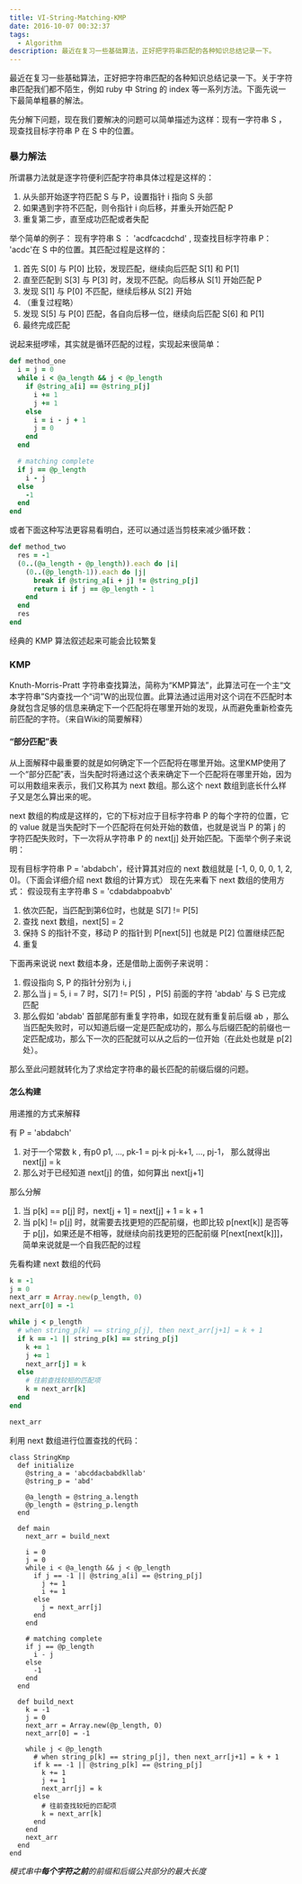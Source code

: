 ```yaml
---
title: VI-String-Matching-KMP
date: 2016-10-07 00:32:37
tags:
  - Algorithm
description: 最近在复习一些基础算法，正好把字符串匹配的各种知识总结记录一下。
---
```


最近在复习一些基础算法，正好把字符串匹配的各种知识总结记录一下。关于字符串匹配我们都不陌生，例如 ruby 中 String 的 index 等一系列方法。下面先说一下最简单粗暴的解法。

先分解下问题，现在我们要解决的问题可以简单描述为这样：现有一字符串 S ，现查找目标字符串 P 在 S 中的位置。

### 暴力解法
所谓暴力法就是逐字符便利匹配字符串具体过程是这样的：
1. 从头部开始逐字符匹配 S 与 P，设置指针 i 指向 S 头部
2. 如果遇到字符不匹配，则令指针 i 向后移，并重头开始匹配 P
3. 重复第二步，直至成功匹配或者失配

举个简单的例子：
现有字符串 S ： 'acdfcacdchd' , 现查找目标字符串 P： 'acdc'在 S 中的位置。其匹配过程是这样的：
1. 首先 S[0] 与 P[0] 比较，发现匹配，继续向后匹配 S[1] 和 P[1]
2. 直至匹配到 S[3] 与 P[3] 时，发现不匹配。向后移从 S[1] 开始匹配 P
3. 发现 S[1] 与 P[0] 不匹配，继续后移从 S[2] 开始
4. （重复过程略）
5. 发现 S[5] 与 P[0] 匹配，各自向后移一位，继续向后匹配 S[6] 和 P[1]
6. 最终完成匹配

说起来挺啰嗦，其实就是循环匹配的过程，实现起来很简单：

```ruby
def method_one
  i = j = 0
  while i < @a_length && j < @p_length
    if @string_a[i] == @string_p[j]
      i += 1
      j += 1
    else
      i = i - j + 1
      j = 0
    end
  end

  # matching complete
  if j == @p_length
    i - j
  else
    -1
  end
end
```

或者下面这种写法更容易看明白，还可以通过适当剪枝来减少循环数：

```ruby
def method_two
  res = -1
  (0..(@a_length - @p_length)).each do |i|
    (0..(@p_length-1)).each do |j|
      break if @string_a[i + j] != @string_p[j]
      return i if j == @p_length - 1
    end
  end
  res
end
```

经典的 KMP 算法叙述起来可能会比较繁复

### KMP

Knuth-Morris-Pratt 字符串查找算法，简称为“KMP算法”，此算法可在一个主“文本字符串”S内查找一个“词”W的出现位置。此算法通过运用对这个词在不匹配时本身就包含足够的信息来确定下一个匹配将在哪里开始的发现，从而避免重新检查先前匹配的字符。（来自Wiki的简要解释）

#### “部分匹配”表
从上面解释中最重要的就是如何确定下一个匹配将在哪里开始。这里KMP使用了一个“部分匹配”表，当失配时将通过这个表来确定下一个匹配将在哪里开始，因为可以用数组来表示，我们又称其为 next 数组。那么这个 next 数组到底长什么样子又是怎么算出来的呢。

next 数组的构成是这样的，它的下标对应于目标字符串 P 的每个字符的位置，它的 value 就是当失配时下一个匹配将在何处开始的数值，也就是说当 P 的第 j 的字符匹配失败时，下一次将从字符串 P 的 next[j] 处开始匹配。下面举个例子来说明：

现有目标字符串 P = 'abdabch'，经计算其对应的 next 数组就是 [-1, 0, 0, 0, 1, 2, 0]。（下面会详细介绍 next 数组的计算方式）
现在先来看下 next 数组的使用方式：
假设现有主字符串 S = 'cdabdabpoabvb'
1. 依次匹配，当匹配到第6位时，也就是 S[7] != P[5]
2. 查找 next 数组，next[5] = 2
3. 保持 S 的指针不变，移动 P 的指针到 P[next[5]] 也就是 P[2] 位置继续匹配
4. 重复

下面再来说说 next 数组本身，还是借助上面例子来说明：
1. 假设指向 S, P 的指针分别为 i, j
2. 那么当 j = 5, i = 7 时，S[7] != P[5] ，P[5] 前面的字符 'abdab' 与 S 已完成匹配
3. 那么假如 'abdab' 首部尾部有重复字符串，如现在就有重复前后缀 ab ，那么当匹配失败时，可以知道后缀一定是匹配成功的，那么与后缀匹配的前缀也一定匹配成功，那么下一次的匹配就可以从之后的一位开始（在此处也就是 p[2] 处）。

那么至此问题就转化为了求给定字符串的最长匹配的前缀后缀的问题。

#### 怎么构建
用递推的方式来解释

有 P = 'abdabch'

1. 对于一个常数 k , 有p0 p1, ..., pk-1 = pj-k pj-k+1, ..., pj-1， 那么就得出 next[j] = k
2. 那么对于已经知道 next[j] 的值，如何算出 next[j+1]

那么分解

1. 当 p[k] == p[j] 时，next[j + 1] = next[j] + 1 = k + 1
2. 当 p[k] != p[j] 时，就需要去找更短的匹配前缀，也即比较 p[next[k]] 是否等于 p[j]，如果还是不相等，就继续向前找更短的匹配前缀 P[next[next[k]]]，简单来说就是一个自我匹配的过程

先看构建 next 数组的代码

```ruby
k = -1
j = 0
next_arr = Array.new(p_length, 0)
next_arr[0] = -1

while j < p_length
  # when string_p[k] == string_p[j], then next_arr[j+1] = k + 1
  if k == -1 || string_p[k] == string_p[j]
    k += 1
    j += 1
    next_arr[j] = k
  else
    # 往前查找较短的匹配项
    k = next_arr[k]
  end
end

next_arr
```

利用 next 数组进行位置查找的代码：

```
class StringKmp
  def initialize
    @string_a = 'abcddacbabdkllab'
    @string_p = 'abd'

    @a_length = @string_a.length
    @p_length = @string_p.length
  end

  def main
    next_arr = build_next

    i = 0
    j = 0
    while i < @a_length && j < @p_length
      if j == -1 || @string_a[i] == @string_p[j]
        j += 1
        i += 1
      else
        j = next_arr[j]
      end
    end

    # matching complete
    if j == @p_length
      i - j
    else
      -1
    end
  end

  def build_next
    k = -1
    j = 0
    next_arr = Array.new(@p_length, 0)
    next_arr[0] = -1

    while j < @p_length
      # when string_p[k] == string_p[j], then next_arr[j+1] = k + 1
      if k == -1 || @string_p[k] == @string_p[j]
        k += 1
        j += 1
        next_arr[j] = k
      else
        # 往前查找较短的匹配项
        k = next_arr[k]
      end
    end
    next_arr
  end
end
```


*模式串中**每个字符之前**的前缀和后缀公共部分的最大长度*

